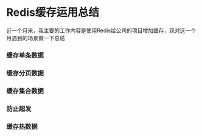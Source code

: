 # Redis缓存运用总结

近一个月来，我主要的工作内容是使用Redis给公司的项目增加缓存，现对这一个月遇到的场景做一下总结

### 缓存单条数据
### 缓存分页数据
### 缓存集合数据
### 防止超发
### 缓存热数据